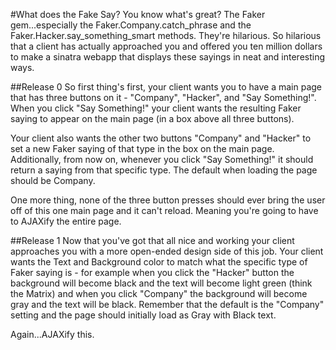#What does the Fake Say?
You know what's great? The Faker gem...especially the Faker.Company.catch_phrase and the Faker.Hacker.say_something_smart methods. They're hilarious. So hilarious that a client has actually approached you and offered you ten million dollars to make a sinatra webapp that displays these sayings in neat and interesting ways.

##Release 0
So first thing's first, your client wants you to have a main page that has three buttons on it - "Company", "Hacker", and "Say Something!". When you click "Say Something!" your client wants the resulting Faker saying to appear on the main page (in a box above all three buttons). 

Your client also wants the other two buttons "Company" and "Hacker" to set a new Faker saying of that type in the box on the main page. Additionally, from now on, whenever you click "Say Something!" it should return a saying from that specific type. The default when loading the page should be Company.


One more thing, none of the three button presses should ever bring the user off of this one main page and it can't reload. Meaning you're going to have to AJAXify the entire page.

##Release 1
Now that you've got that all nice and working your client approaches you with a more open-ended design side of this job. Your client wants the Text and Background color to match what the specific type of Faker saying is - for example when you click the "Hacker" button the background will become black and the text will become light green (think the Matrix) and when you click "Company" the background will become gray and the text will be black. Remember that the default is the "Company" setting and the page should initially load as Gray with Black text.


Again...AJAXify this.
